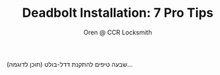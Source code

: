 ﻿---
title: "Deadbolt Installation: 7 Pro Tips"
description: "Practical deadbolt tips from a mobile locksmith."
pubDate: 2025-09-20
author: "Oren @ CCR Locksmith"
lang: "he"
image: { src: "/images/deadbolt.jpg", alt: "Deadbolt close-up" }
tags: ["residential","deadbolts","metro-detroit","emergency-locksmith"]
layout: "../../layouts/BlogPost.astro"
---

(תוכן לדוגמה) שבעה טיפים להתקנת דדל-בולט...